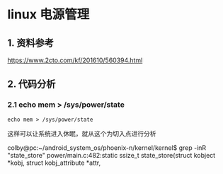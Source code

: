 # linux 电源管理

## 1. 资料参考

https://www.2cto.com/kf/201610/560394.html

## 2. 代码分析

### 2.1 echo mem > /sys/power/state

```shell
echo mem > /sys/power/state
```

这样可以让系统进入休眠，就从这个为切入点进行分析

colby@pc:~/android_system_os/phoenix-n/kernel/kernel$ grep -inR "state_store"
power/main.c:482:static ssize_t state_store(struct kobject *kobj, struct kobj_attribute *attr,



```c

```

